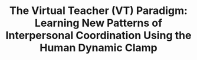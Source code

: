 ---
layout: publications
title: "The Virtual Teacher (VT) Paradigm: Learning New Patterns of Interpersonal Coordination Using the Human Dynamic Clamp"
authors: Viviane Kostrubiec, Guillaume Dumas, Pier-Giorgio Zanone, J. A. Scott Kelso
publication: PLoS ONE
year: 2015
link: http://journals.plos.org/plosone/article?id=10.1371/journal.pone.0142029
type: Journal Paper # Journal Paper, Preprint, Book/Chapter, Comment
category: Computational, Experimental # Opinion/Perspectives, Review, Computational, Social Cognitive and Affective Neuroscience, Experimental
filename: 2015.11.16_V.Kostrubiec #MM.DD.YYYY_F.Author
---